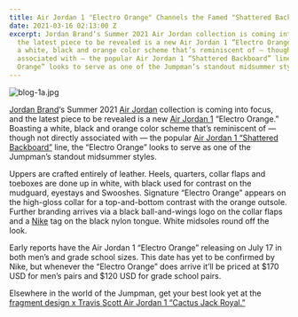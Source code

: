 ```yaml
---
title: Air Jordan 1 "Electro Orange" Channels the Famed "Shattered Backboard" Series
date: 2021-03-16 02:13:00 Z
excerpt: Jordan Brand‘s Summer 2021 Air Jordan collection is coming into focus, and
  the latest piece to be revealed is a new Air Jordan 1 “Electro Orange.” Boasting
  a white, black and orange color scheme that’s reminiscent of — though not directly
  associated with — the popular Air Jordan 1 “Shattered Backboard” line, the “Electro
  Orange” looks to serve as one of the Jumpman’s standout midsummer styles.
---
```


![blog-1a.jpg](/uploads/blog-1a.jpg)

[Jordan Brand](https://hypebeast.com/tags/jordan-brand)‘s Summer 2021 [Air Jordan](https://hypebeast.com/tags/air-jordan) collection is coming into focus, and the latest piece to be revealed is a new [Air Jordan 1](https://hypebeast.com/tags/air-jordan-1) “Electro Orange.” Boasting a white, black and orange color scheme that’s reminiscent of — though not directly associated with — the popular [Air Jordan 1 “Shattered Backboard”](https://hypebeast.com/2015/6/air-jordan-1-retro-high-shattered-backboard) line, the “Electro Orange” looks to serve as one of the Jumpman’s standout midsummer styles.

Uppers are crafted entirely of leather. Heels, quarters, collar flaps and toeboxes are done up in white, with black used for contrast on the mudguard, eyestays and Swooshes. Signature “Electro Orange” appears on the high-gloss collar for a top-and-bottom contrast with the orange outsole. Further branding arrives via a black ball-and-wings logo on the collar flaps and a [Nike](https://hypebeast.com/tags/nike) tag on the black nylon tongue. White midsoles round off the look.

Early reports have the Air Jordan 1 “Electro Orange” releasing on July 17 in both men’s and grade school sizes. This date has yet to be confirmed by Nike, but whenever the “Electro Orange” does arrive it’ll be priced at $170 USD for men’s pairs and $120 USD for grade school pairs.

Elsewhere in the world of the Jumpman, get your best look yet at the [fragment design x Travis Scott Air Jordan 1 “Cactus Jack Royal.”](https://hypebeast.com/2021/3/fragment-design-travis-scott-air-jordan-1-la-flame-cactus-jack-aj1-hiroshi-fujiwara-best-look-yet-info-details)